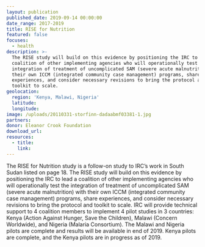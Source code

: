 ```yaml
---
layout: publication
published_date: 2019-09-14 00:00:00
date_range: 2017-2019
title: RISE for Nutrition
featured: false
focuses:
  - health
description: >-
  The RISE study will build on this evidence by positioning the IRC to lead a
  coalition of other implementing agencies who will operationally test the
  integration of treatment of uncomplicated SAM (severe acute malnutrition) with
  their own ICCM (integrated community case management) programs, share
  experiences, and consider necessary revisions to bring the protocol and
  toolkit to scale.
geolocation:
  region: 'Kenya, Malawi, Nigeria'
  latitude:
  longitude:
image: /uploads/20110331-storfinn-dadaabmf03381-1.jpg
partners:
donor: Eleanor Crook Foundation
download_url:
resources:
  - title:
    link:
---
```


The RISE for Nutrition study is a follow-on study to IRC’s work in South Sudan listed on page 18. The RISE study will build on this evidence by positioning the IRC to lead a coalition of other implementing agencies who will operationally test the integration of treatment of uncomplicated SAM (severe acute malnutrition) with their own ICCM (integrated community case management) programs, share experiences, and consider necessary revisions to bring the protocol and toolkit to scale. IRC will provide technical support to 4 coalition members to implement 4 pilot studies in 3 countries: Kenya (Action Against Hunger, Save the Children), Malawi (Concern Worldwide), and Nigeria (Malaria Consortium). The Malawi and Nigeria pilots are complete and results will be available in end of 2019. Kenya pilots are complete, and the Kenya pilots are in progress as of 2019.